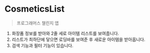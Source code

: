 # CosmeticsList

> 프로그래머스 챌린지 앱

1. 화장품 정보를 받아와 2줄 세로 아이템 리스트를 보여줍니다.
2. 리스트가 최하단에 닿으면 로딩바를 보여준 후 새로운 아이템을 받아옵니다.
3. 검색 기능과 필터 기능이 있습니다.
